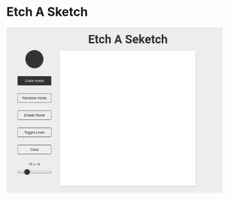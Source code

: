 # Etch A Sketch

![[Live App](https://gemrx.github.io/etch-a-sketch/)](https://github.com/gemrx/etch-a-sketch/blob/main/sketch.png)